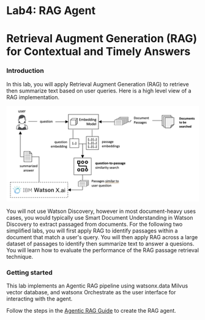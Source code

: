 # Lab4: RAG Agent

# Retrieval Augment Generation (RAG) for Contextual and Timely Answers

### Introduction
In this lab, you will apply Retrieval Augment Generation (RAG) to retrieve then summarize text based on user queries.  Here is a high level view of a RAG implementation.  

<p align="center">
  <img src="images/rag-architecture-basic.png" width="600"/>
</p>

You will not use Watson Discovery, however in most document-heavy uses cases, you would typically use Smart Document Understanding in Watson Discovery to extract passaged from documents.  For the following two simplified labs, you will first apply RAG to identify passages within a document that match a user's query.  You will then apply RAG across a large dataset of passages to identify then summarize text to answer a quesions.  You will learn how to evaluate the performance of the RAG passage retrieval technique.

### Getting started

This lab implements an Agentic RAG pipeline using watsonx.data Milvus vector database, and watsonx Orchestrate as the user interface for interacting with the agent. 

Follow the steps in the [Agentic RAG Guide](Agentic_RAG_Guide.md) to create the RAG agent.

